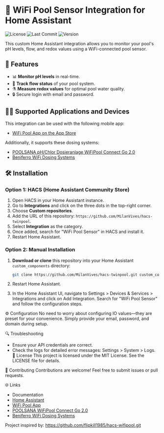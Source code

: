 # 🌊 WiFi Pool Sensor Integration for Home Assistant

![License](https://img.shields.io/github/license/MilanVives/hacs-twinpool?style=flat-square)
![Last Commit](https://img.shields.io/github/last-commit/MilanVives/hacs-twinpool?style=flat-square)
![Version](https://img.shields.io/badge/version-1.0-blue?style=flat-square)

This custom Home Assistant integration allows you to monitor your pool's pH levels, flow, and redox values using a WiFi-connected pool sensor.

## 🚀 Features

- 📊 **Monitor pH levels** in real-time.
- 🌊 **Track flow status** of your pool system.
- ⚗️ **Measure redox values** for optimal pool water quality.
- 🔒 Secure login with email and password.

## 🏊‍♂️ Supported Applications and Devices

This integration can be used with the following mobile app:

- [WiFi Pool App on the App Store](https://apps.apple.com/de/app/wifipool/id1527010555)

Additionally, it supports these dosing systems:

- [POOLSANA pH/Chlor Dosieranlage WiFiPool Connect Go 2.0](https://www.poolsana.de/automatische-poolsana-ph/chlor-dosieranlage-wifipool-connect-go-2.0)
- [Beniferro WiFi Dosing Systems](https://beniferro.eu/)

## 🛠 Installation

### Option 1: HACS (Home Assistant Community Store)

1. Open HACS in your Home Assistant instance.
2. Go to **Integrations** and click on the three dots in the top-right corner.
3. Choose **Custom repositories**.
4. Add the URL of this repository: `https://github.com/MilanVives/hacs-twinpool`.
5. Select **Integration** as the category.
6. Once added, search for "WiFi Pool Sensor" in HACS and install it.
7. Restart Home Assistant.

### Option 2: Manual Installation

1. **Download or clone** this repository into your Home Assistant `custom_components` directory:

   ```bash
   git clone https://github.com/MilanVives/hacs-twinpool.git custom_components/wifi_pool_sensor

   ```

2. Restart Home Assistant.

3. In the Home Assistant UI, navigate to Settings > Devices & Services > Integrations and click on Add Integration. Search for "WiFi Pool Sensor" and follow the configuration steps.

⚙️ Configuration
No need to worry about configuring IO values—they are preset for your convenience. Simply provide your email, password, and domain during setup.

🔍 Troubleshooting

- Ensure your API credentials are correct.
- Check the logs for detailed error messages: Settings > System > Logs.
  📄 License
  This project is licensed under the MIT License. See the LICENSE file for details.

👏 Contributing
Contributions are welcome! Feel free to submit issues or pull requests.

🌐 Links

- Documentation
- [Home Assistant](https://www.home-assistant.io/)
- [WiFi Pool App](https://apps.apple.com/de/app/wifipool/id1527010555)
- [POOLSANA WiFiPool Connect Go 2.0](https://www.poolsana.de/automatische-poolsana-ph/chlor-dosieranlage-wifipool-connect-go-2.0)
- [Beniferro WiFi Dosing Systems](https://beniferro.eu/)


Project inspired by: https://github.com/flipkill1985/hacs-wifipool.git
